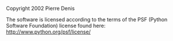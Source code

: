 Copyright 2002 Pierre Denis

The software is licensed according to the terms of the PSF (Python Software Foundation) license found here: http://www.python.org/psf/license/